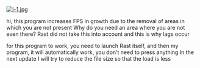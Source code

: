 [![i-1.jpg](https://i.postimg.cc/B60Dzm8b/i-1.jpg)](https://postimg.cc/CZczBHsp)

hi, this program increases FPS in growth due to the removal of areas in which you are not present
Why do you need an area where you are not even there? Rast did not take this into account and this is why lags occur

for this program to work, you need to launch Rast itself, and then my program, it will automatically work, you don’t need to press anything
In the next update I will try to reduce the file size so that the load is less
